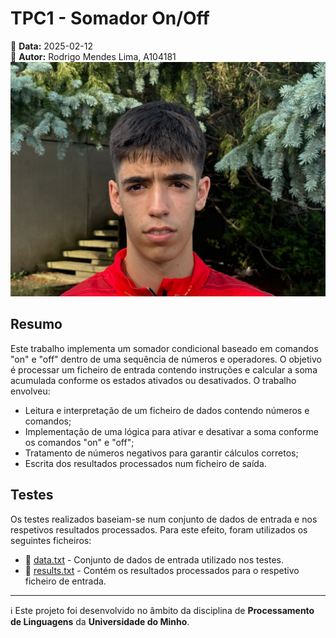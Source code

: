 # TPC1 - Somador On/Off

📅 **Data:** 2025-02-12  
👤 **Autor:** Rodrigo Mendes Lima, A104181  
![Foto](../Images/foto.jpg)  

## Resumo

Este trabalho implementa um somador condicional baseado em comandos "on" e "off" dentro de uma sequência de números e operadores. O objetivo é processar um ficheiro de entrada contendo instruções e calcular a soma acumulada conforme os estados ativados ou desativados. O trabalho envolveu:

- Leitura e interpretação de um ficheiro de dados contendo números e comandos;
- Implementação de uma lógica para ativar e desativar a soma conforme os comandos "on" e "off";
- Tratamento de números negativos para garantir cálculos corretos;
- Escrita dos resultados processados num ficheiro de saída.

## Testes

Os testes realizados baseiam-se num conjunto de dados de entrada e nos respetivos resultados processados. Para este efeito, foram utilizados os seguintes ficheiros:

- 📄 [data.txt](data.txt) - Conjunto de dados de entrada utilizado nos testes.
- 📄 [results.txt](results.txt) - Contém os resultados processados para o respetivo ficheiro de entrada.

---

ℹ️ Este projeto foi desenvolvido no âmbito da disciplina de **Processamento de Linguagens** da **Universidade do Minho**.
